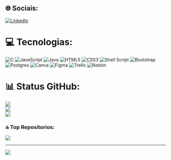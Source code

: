 
## 🌐 Sociais:
[![LinkedIn](https://img.shields.io/badge/LinkedIn-%230077B5.svg?logo=linkedin&logoColor=white)](https://linkedin.com/in/https://www.linkedin.com/in/sérgio-lopes/) 

# 💻 Tecnologias:
![C](https://img.shields.io/badge/c-%2300599C.svg?style=for-the-badge&logo=c&logoColor=white) ![JavaScript](https://img.shields.io/badge/javascript-%23323330.svg?style=for-the-badge&logo=javascript&logoColor=%23F7DF1E) ![Java](https://img.shields.io/badge/java-%23ED8B00.svg?style=for-the-badge&logo=java&logoColor=white) ![HTML5](https://img.shields.io/badge/html5-%23E34F26.svg?style=for-the-badge&logo=html5&logoColor=white) ![CSS3](https://img.shields.io/badge/css3-%231572B6.svg?style=for-the-badge&logo=css3&logoColor=white) ![Shell Script](https://img.shields.io/badge/shell_script-%23121011.svg?style=for-the-badge&logo=gnu-bash&logoColor=white) ![Bootstrap](https://img.shields.io/badge/bootstrap-%23563D7C.svg?style=for-the-badge&logo=bootstrap&logoColor=white) ![Postgres](https://img.shields.io/badge/postgres-%23316192.svg?style=for-the-badge&logo=postgresql&logoColor=white) ![Canva](https://img.shields.io/badge/Canva-%2300C4CC.svg?style=for-the-badge&logo=Canva&logoColor=white) 	![Figma](https://img.shields.io/badge/figma-%23F24E1E.svg?style=for-the-badge&logo=figma&logoColor=white) ![Trello](https://img.shields.io/badge/Trello-%23026AA7.svg?style=for-the-badge&logo=Trello&logoColor=white) ![Notion](https://img.shields.io/badge/Notion-%23000000.svg?style=for-the-badge&logo=notion&logoColor=white)
# 📊  Status GitHub:
![](https://github-readme-stats.vercel.app/api?username=sergiolfaria&theme=vue-dark&hide_border=false&include_all_commits=true&count_private=false)<br/>
![](https://github-readme-streak-stats.herokuapp.com/?user=sergiolfaria&theme=vue-dark&hide_border=false)<br/>
![](https://github-readme-stats.vercel.app/api/top-langs/?username=sergiolfaria&theme=vue-dark&hide_border=false&include_all_commits=true&count_private=false&layout=compact)

### 🔝 Top Repositorios:
![](https://github-contributor-stats.vercel.app/api?username=sergiolfaria&limit=5&theme=dark&combine_all_yearly_contributions=true)

---
[![](https://visitcount.itsvg.in/api?id=sergiolfaria&icon=2&color=1)](https://visitcount.itsvg.in)

<!-- Proudly created with GPRM ( https://gprm.itsvg.in ) -->
